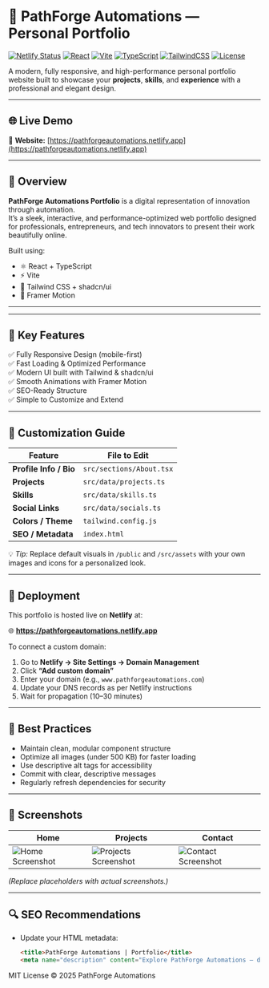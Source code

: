 # 🌟 PathForge Automations — Personal Portfolio

[![Netlify Status](https://api.netlify.com/api/v1/badges/your-badge-id/deploy-status)](https://app.netlify.com/sites/pathforgeautomations/deploys)
[![React](https://img.shields.io/badge/React-18.3.1-61DAFB?logo=react)](https://reactjs.org/)
[![Vite](https://img.shields.io/badge/Vite-5.4.0-646CFF?logo=vite)](https://vitejs.dev/)
[![TypeScript](https://img.shields.io/badge/TypeScript-5.5.3-3178C6?logo=typescript)](https://www.typescriptlang.org/)
[![TailwindCSS](https://img.shields.io/badge/TailwindCSS-3.4.1-06B6D4?logo=tailwindcss)](https://tailwindcss.com/)
[![License](https://img.shields.io/badge/License-MIT-green.svg)](LICENSE)

A modern, fully responsive, and high-performance personal portfolio website built to showcase your **projects**, **skills**, and **experience** with a professional and elegant design.  

---

## 🌐 Live Demo

🔗 **Website:** [https://pathforgeautomations.netlify.app](https://pathforgeautomations.netlify.app)

---

## 🧠 Overview

**PathForge Automations Portfolio** is a digital representation of innovation through automation.  
It’s a sleek, interactive, and performance-optimized web portfolio designed for professionals, entrepreneurs, and tech innovators to present their work beautifully online.

Built using:
- ⚛️ React + TypeScript  
- ⚡ Vite  
- 💅 Tailwind CSS + shadcn/ui  
- 🎨 Framer Motion  

---

---

## 🧩 Key Features

✅ Fully Responsive Design (mobile-first)  
✅ Fast Loading & Optimized Performance  
✅ Modern UI built with Tailwind & shadcn/ui  
✅ Smooth Animations with Framer Motion  
✅ SEO-Ready Structure  
✅ Simple to Customize and Extend  

---

## 🎨 Customization Guide

| Feature | File to Edit |
|----------|--------------|
| **Profile Info / Bio** | `src/sections/About.tsx` |
| **Projects** | `src/data/projects.ts` |
| **Skills** | `src/data/skills.ts` |
| **Social Links** | `src/data/socials.ts` |
| **Colors / Theme** | `tailwind.config.js` |
| **SEO / Metadata** | `index.html` |

💡 *Tip:* Replace default visuals in `/public` and `/src/assets` with your own images and icons for a personalized look.

---

## 🚀 Deployment

This portfolio is hosted live on **Netlify** at:

🌐 **https://pathforgeautomations.netlify.app**

To connect a custom domain:
1. Go to **Netlify → Site Settings → Domain Management**
2. Click **“Add custom domain”**
3. Enter your domain (e.g., `www.pathforgeautomations.com`)
4. Update your DNS records as per Netlify instructions
5. Wait for propagation (10–30 minutes)

---

## 🧠 Best Practices

- Maintain clean, modular component structure  
- Optimize all images (under 500 KB) for faster loading  
- Use descriptive alt tags for accessibility  
- Commit with clear, descriptive messages  
- Regularly refresh dependencies for security  

---

## 📸 Screenshots

| Home | Projects | Contact |
|------|-----------|----------|
| ![Home Screenshot](./public/home-preview.png) | ![Projects Screenshot](./public/projects-preview.png) | ![Contact Screenshot](./public/contact-preview.png) |

*(Replace placeholders with actual screenshots.)*

---

## 🔍 SEO Recommendations

- Update your HTML metadata:
  ```html
  <title>PathForge Automations | Portfolio</title>
  <meta name="description" content="Explore PathForge Automations – delivering modern automation and digital solutions.">
MIT License © 2025 PathForge Automations


